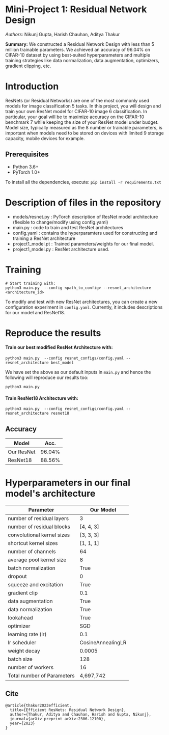 # Mini-Project 1: Residual Network Design 
*Authors:* Nikunj Gupta, Harish Chauhan, Aditya Thakur 

**Summary:** We constructed a Residual Network Design with less than 5 million trainable parameters. We achieved an accuracy of 96.04% on CIFAR-10 dataset by using best-suited hyperparameters and multiple training strategies like data normalization, data augmentation, optimizers, gradient clipping, etc.

# Introduction 
ResNets (or Residual Networks) are one of the most commonly used models for image classification
5 tasks. In this project, you will design and train your own ResNet model for CIFAR-10 image
6 classification. In particular, your goal will be to maximize accuracy on the CIFAR-10 benchmark
7 while keeping the size of your ResNet model under budget. Model size, typically measured as the
8 number or trainable parameters, is important when models need to be stored on devices with limited
9 storage capacity, mobile devices for example. 

## Prerequisites
- Python 3.6+
- PyTorch 1.0+

To install all the dependencies, execute: `pip install -r requirements.txt`

# Description of files in the repository 
- models/resnet.py : PyTorch description of ResNet model architecture (flexible to change/modify using config.yaml) 
- main.py : code to train and test ResNet architectures 
- config.yaml : contains the hyperparamters used for constructing and training a ResNet architecture 
- project1_model.pt : Trained parameters/weights for our final model.
- project1_model.py : ResNet architecture used.

# Training
```
# Start training with: 
python3 main.py  --config <path_to_config> --resnet_architecture <architecture_id>
```
To modify and test with new ResNet architectures, you can create a new configuration experiment in `config.yaml`. Currently, it includes descriptions for our model and ResNet18. 

# Reproduce the results 

#### Train our best modified ResNet Architecture with: 
```
python3 main.py  --config resnet_configs/config.yaml --resnet_architecture best_model
```
We have set the above as our default inputs in `main.py` and hence the following will reproduce our results too: 
```
python3 main.py 
```

#### Train ResNet18 Architecture with: 
```
python3 main.py  --config resnet_configs/config.yaml --resnet_architecture resnet18
```

## Accuracy
| Model             | Acc.        |
| ----------------- | ----------- |
| Our ResNet          | 96.04%      |
| ResNet18           | 88.56%     |

# Hyperparameters in our final model's architecture 

| Parameter                    | Our Model       |
| ---------------------------- | --------------- |
|number of residual layers     |3                |
|number of residual blocks | [4, 4, 3]| 
|convolutional kernel sizes |[3, 3, 3] |
|shortcut kernel sizes |[1, 1, 1] |
|number of channels |64 |
|average pool kernel size |8|
|batch normalization |True |
|dropout |0 |
|squeeze and excitation |True|
|gradient clip |0.1|
|data augmentation |True|
|data normalization |True|
|lookahead |True |
|optimizer |SGD|
|learning rate (lr)| 0.1|
|lr scheduler |CosineAnnealingLR|
|weight decay |0.0005|
|batch size |128 |
|number of workers |16|
|Total number of Parameters| 4,697,742|

## Cite 
```
@article{thakur2023efficient,
  title={Efficient ResNets: Residual Network Design},
  author={Thakur, Aditya and Chauhan, Harish and Gupta, Nikunj},
  journal={arXiv preprint arXiv:2306.12100},
  year={2023}
}
```
